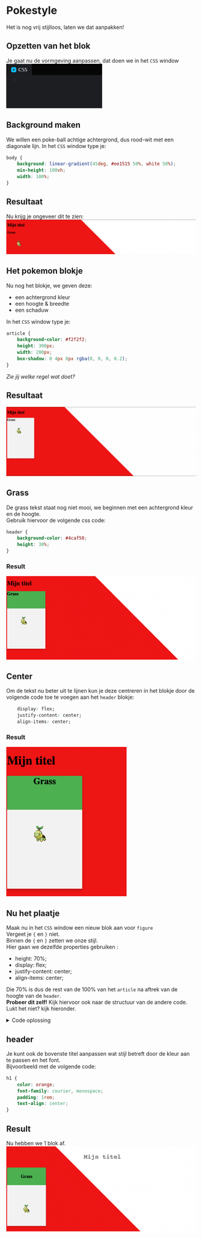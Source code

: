 # Pokestyle

Het is nog vrij stijlloos, laten we dat aanpakken!

## Opzetten van het blok
Je gaat nu de vormgeving aanpassen, dat doen we in het `CSS` window
![css.PNG](../img/css.PNG)

## Background maken
We willen een poke-ball achtige achtergrond, dus rood-wit met een diagonale lijn.
In het `CSS` window type je:
```css
body {
    background: linear-gradient(45deg, #ee1515 50%, white 50%);
    min-height: 100vh;
    width: 100%;
}
```

## Resultaat
Nu krijg je ongeveer dit te zien:  
![result3_1.png](../img/result3_1.png)

## Het pokemon blokje
Nu nog het blokje, we geven deze:
- een achtergrond kleur
- een hoogte & breedte
- een schaduw

In het `CSS` window type je:
```css
article {
    background-color: #f2f2f2;
    height: 300px;
    width: 200px;
    box-shadow: 0 4px 8px rgba(0, 0, 0, 0.2);
}
```

_Zie jij welke regel wat doet?_

## Resultaat
![result3_1.png](../img/result3_2.png)


## Grass
De grass tekst staat nog niet mooi, we beginnen met een achtergrond kleur en de hoogte.   
Gebruik hiervoor de volgende css code:  
```css
header {
    background-color: #4caf50;
    height: 30%;
}
```

### Result
![result3_3.png](../img/result3_3.png)

## Center
Om de tekst nu beter uit te lijnen kun je deze centreren in het blokje door de volgende code toe te voegen aan het `header` blokje:
```css
    display: flex;
    justify-content: center;
    align-items: center;
```

### Result
![result3_4.png](../img/result3_4.png)

## Nu het plaatje
Maak nu in het `CSS` window een nieuw blok aan voor `figure`  
Vergeet je `{` en `}` niet.  
Binnen de `{` en `}` zetten we onze stijl.  
Hier gaan we dezelfde properties gebruiken :
- height: 70%;
- display: flex;
- justify-content: center;
- align-items: center;

Die 70% is dus de rest van de 100% van het `article` na aftrek van de hoogte van de `header`.  
**Probeer dit zelf!**
Kijk hiervoor ook naar de structuur van de andere code.  
Lukt het niet? kijk hieronder.  

<details>
<summary>Code oplossing</summary>

```css
figure {
  height: 70%;
  display: flex;
  justify-content: center;
  align-items: center;
}
```

</details>

## header
Je kunt ook de bovenste titel aanpassen wat stijl betreft door de kleur aan te passen en het font.  
Bijvoorbeeld met de volgende code:
```css
h1 {
    color: orange;
    font-family: courier, monospace;
    padding: 1rem;
    text-align: center;
}
```

## Result
Nu hebben we 1 blok af.  
![result3_5.png](../img/result3_5.png)

